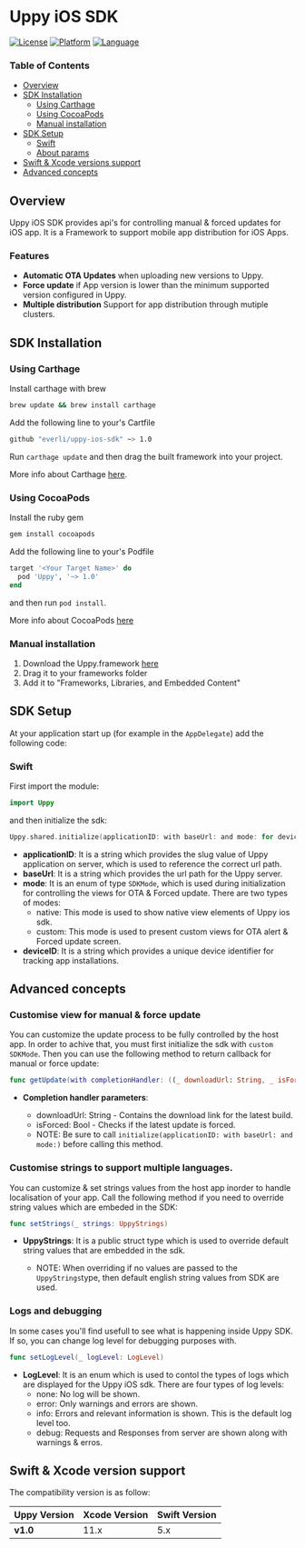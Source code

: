 # Uppy iOS SDK


[![License](https://img.shields.io/badge/License-Apache%202.0-blue.svg)](https://opensource.org/licenses/Apache-2.0)
[![Platform](https://img.shields.io/cocoapods/p/razorpay-pod.svg?style=flat)](https://www.apple.com/)
[![Language](https://img.shields.io/badge/Language-Swift-orange.svg)](https://swift.org/)


### Table of Contents

* [Overview](#overview)
* [SDK Installation](#sdk-installation)
  * [Using Carthage](#using-carthage)
  * [Using CocoaPods](#using-cocoapods)
  * [Manual installation](#manual-installation)
* [SDK Setup](#sdk-setup)
  * [Swift](#swift)
  * [About params](#about-params)
* [Swift & Xcode versions support](#swift--xcode-version-support)
* [Advanced concepts](#advanced-concepts)

## Overview

Uppy iOS SDK provides api's for controlling manual & forced updates for iOS app. It is a Framework to support mobile app distribution for iOS Apps.

### Features

* **Automatic OTA Updates** when uploading new versions to Uppy.
* **Force update** if App version is lower than the minimum supported version configured in Uppy.
* **Multiple distribution** Support for app distribution through mutiple clusters.

## SDK Installation

### Using Carthage

Install carthage with brew

```bash
brew update && brew install carthage
```

Add the following line to your's Cartfile

```bash
github "everli/uppy-ios-sdk" ~> 1.0
```

Run `carthage update` and then drag the built framework into your project. 

More info about Carthage [here](https://github.com/Carthage/Carthage#installing-carthage).

### Using CocoaPods

Install the ruby gem

```bash
gem install cocoapods
```

Add the following line to your's Podfile

```ruby
target '<Your Target Name>' do
  pod 'Uppy', '~> 1.0'
end
```

and then run `pod install`. 

More info about CocoaPods [here](https://cocoapods.org)

### Manual installation

1. Download the Uppy.framework [here](https://github.com/everli/uppy-ios-sdk/tree/master/Uppy.framework)
2. Drag it to your frameworks folder
3. Add it to "Frameworks, Libraries, and Embedded Content"

## SDK Setup

At your application start up (for example in the `AppDelegate`) add the following code:

### Swift

First import the module:

``` swift
import Uppy
```
and then initialize the sdk:

``` swift
Uppy.shared.initialize(applicationID: with baseUrl: and mode: for deviceID:)
```
* **applicationID**: It is a string which provides the slug value of Uppy application on server, which is used to reference the correct url path.
* **baseUrl**: It is a string which provides the url path for the Uppy server.
* **mode**: It is an enum of type `SDKMode`, which is used during initialization for controlling the views for OTA & Forced update. There are two types of modes: 
  * native: This mode is used to show native view elements of Uppy ios sdk.
  * custom: This mode is used to present custom views for OTA alert & Forced update screen.
* **deviceID**: It is a string which provides a unique device identifier for tracking app installations.

## Advanced concepts

### Customise view for manual & force update

You can customize the update process to be fully controlled by the host app. In order to achive that, you must first initialize the sdk with `custom SDKMode`.
Then you can use the following method to return callback for manual or force update: 

```swift
func getUpdate(with completionHandler: ((_ downloadUrl: String, _ isForced: Bool) -> Void)?)
```
* **Completion handler parameters**:
  * downloadUrl: String - Contains the download link for the latest build.
  * isForced: Bool - Checks if the latest update is forced.
   
   - NOTE: Be sure to call `initialize(applicationID: with baseUrl: and mode:)` before calling this method.
   
 ### Customise strings to support multiple languages.

 You can customize & set strings values from the host app inorder to handle localisation of your app.
 Call the following method if you need to override string values which are embeded in the SDK: 

 ```swift
 func setStrings(_ strings: UppyStrings)
```
 * **UppyStrings**: It is a public struct type which is used to override default string values that are embedded in the sdk.
   
   - NOTE: When overriding if no values are passed to the `UppyStrings`type, then default english string values from SDK are used.

### Logs and debugging

In some cases you'll find usefull to see what is happening inside Uppy SDK. If so, you can change log level for debugging purposes with.

``` swift
func setLogLevel(_ logLevel: LogLevel)
```
* **LogLevel**: It is an enum which is used to contol the types of logs which are displayed for the Uppy iOS sdk. There are four types of log levels: 
  *  none: No log will be shown.
  *  error: Only warnings and errors are shown.
  *  info: Errors and relevant information is shown. This is the default log level too.
  *  debug: Requests and Responses from server are shown along with warnings & erros.
  
## Swift & Xcode version support

The compatibility version is as follow:

| Uppy Version | Xcode Version  | Swift Version |
|-------------------|----------------|---------------|
| **v1.0**          | 11.x           |  5.x |
